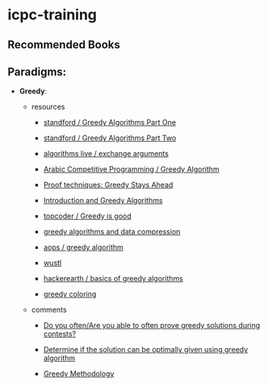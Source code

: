 # icpc-training

## Recommended Books


## Paradigms:

- **Greedy**:

	- resources
	
		- [standford / Greedy Algorithms Part One](https://web.stanford.edu/class/archive/cs/cs161/cs161.1138/lectures/13/Small13.pdf)

		- [standford / Greedy Algorithms Part Two](http://web.stanford.edu/class/archive/cs/cs161/cs161.1138/lectures/14/Small14.pdf)
		
		- [algorithms live / exchange arguments](https://www.youtube.com/watch?v=Oq1seKJvfQU)

		- [Arabic Competitive Programming / Greedy Algorithm](https://www.youtube.com/watch?v=iXxP_liQklk&list=PLPt2dINI2MIbJYBTHmRuZuGLIP5PnkzMH&index=1)
	
		- [Proof techniques: Greedy Stays Ahead](http://www.cs.cornell.edu/courses/cs482/2003su/handouts/greedy_ahead.pdf)

		- [Introduction and Greedy Algorithms](http://pages.cs.wisc.edu/~shuchi/courses/787-F09/scribe-notes/lec1.pdf)

		- [topcoder / Greedy is good](https://www.topcoder.com/community/competitive-programming/tutorials/greedy-is-good/)

		- [greedy algorithms and data compression](https://www.cs.upc.edu/~mjserna/docencia/grauA/T19/Greedyfib.pdf)
	
		- [aops / greedy algorithm](https://artofproblemsolving.com/wiki/index.php/Greedy_algorithm)

		- [wustl](https://www.cse.wustl.edu/~sg/CSE441_FL04/practice.html)

		- [hackerearth / basics of greedy algorithms](https://www.hackerearth.com/practice/algorithms/greedy/basics-of-greedy-algorithms/practice-problems/)
	
		- [greedy coloring](https://en.wikipedia.org/wiki/Greedy_coloring)

	- comments	

		- [Do you often/Are you able to often prove greedy solutions during contests?](https://codeforces.com/blog/entry/56652)

		- [Determine if the solution can be optimally given using greedy algorithm](https://stackoverflow.com/questions/11522834/determine-if-the-solution-can-be-optimally-given-using-greedy-algorithm)

		- [Greedy Methodology](https://www.cse.wustl.edu/~sg/CSE441_FL04/greedy-methodology.pdf)

